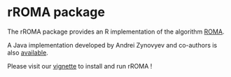 # rROMA package

The rROMA package provides an R implementation of the algorithm [ROMA](http://journal.frontiersin.org/article/10.3389/fgene.2016.00018/full).

A Java implementation developed by Andrei Zynovyev and co-authors is also [available](https://github.com/sysbio-curie/Roma).

Please visit our [vignette](https://sysbio-curie.github.io/rROMA/index.html) to install and run rROMA ! 
